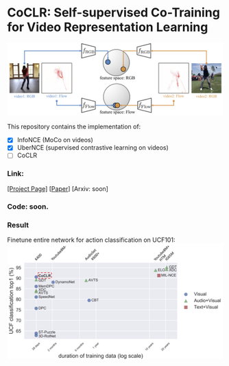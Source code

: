 # CoCLR: Self-supervised Co-Training for Video Representation Learning

![arch](asset/teaser.png)

This repository contains the implementation of:

- [x] InfoNCE (MoCo on videos)
- [x] UberNCE (supervised contrastive learning on videos)
- [ ] CoCLR

### Link: 

[[Project Page]](http://www.robots.ox.ac.uk/~vgg/research/CoCLR/)
[[Paper](http://www.robots.ox.ac.uk/~vgg/publications/2020/Han20b/han20b.pdf)]
[Arxiv: soon]

### Code: soon. 

### Result
Finetune entire network for action classification on UCF101:
![arch](asset/coclr-finetune.png)


